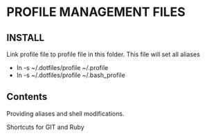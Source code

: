 # PROFILE MANAGEMENT FILES

## INSTALL

Link profile file to profile file in this folder. This file will set all aliases

* ln -s ~/.dotfiles/profile ~/.profile
* ln -s ~/.dotfiles/profile ~/.bash_profile


## Contents

Providing aliases and shell modifications.

Shortcuts for GIT and Ruby 
